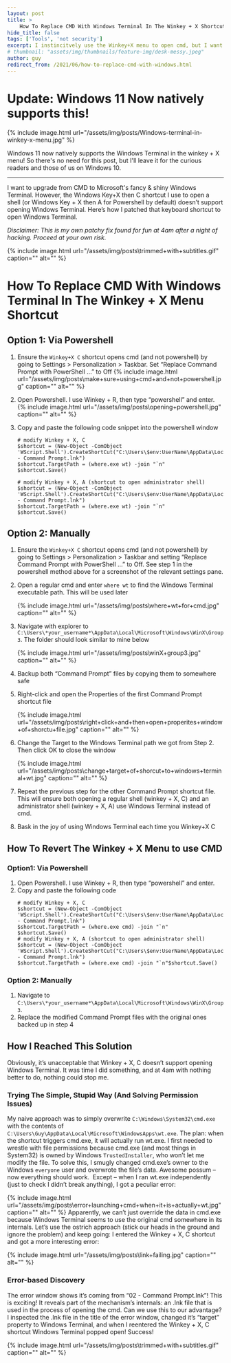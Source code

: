 ```yaml
---
layout: post
title: >
    How To Replace CMD With Windows Terminal In The Winkey + X Shortcut Menu
hide_title: false
tags: ['Tools', 'not security']
excerpt: I instincitvely use the Winkey+X menu to open cmd, but I want to upgrade to Windows Terminal. This is my hacky solution to add Windows Terminal to the Winkey+X menu (before it was natively supported in Windows 11).
# thumbnail: "assets/img/thumbnails/feature-img/desk-messy.jpeg"
author: guy
redirect_from: /2021/06/how-to-replace-cmd-with-windows.html
---
```


# Update: Windows 11 Now natively supports this!

{% include image.html url="/assets/img/posts/Windows-terminal-in-winkey-x-menu.jpg" %}

Windows 11 now natively supports the Windows Terminal in the winkey + X menu! So there's no need for this post, but I'll leave it for the curious readers and those of us on Windows 10.

---

I want to upgrade from CMD to Microsoft's fancy & shiny Windows Terminal. However, the Windows Key\+X then C shortcut I use to open a shell \(or Windows Key \+ X then A for Powershell by default\) doesn’t support opening Windows Terminal. Here’s how I patched that keyboard shortcut to open Windows Terminal.

*Disclaimer: This is my own patchy fix found for fun at 4am after a night of hacking. Proceed at your own risk.*

{% include image.html url="/assets/img/posts\trimmed+with+subtitles.gif" caption="" alt="" %}
# How To Replace CMD With Windows Terminal In The Winkey \+ X Menu Shortcut
## Option 1: Via Powershell

1. Ensure the `Winkey+X C`  shortcut opens cmd \(and not powershell\) by going to Settings >  Personalization > Taskbar. Set “Replace Command Prompt with  PowerShell …” to Off
	{% include image.html url="/assets/img/posts\make+sure+using+cmd+and+not+powershell.jpg" caption="" alt="" %}

2. Open Powershell. I use Winkey \+ R, then type “powershell” and enter. 
	{% include image.html url="/assets/img/posts\opening+powershell.jpg" caption="" alt="" %}

3. Copy and paste the following code snippet into the powershell window
	```
	# modify Winkey + X, C
	$shortcut = (New-Object -ComObject 'WScript.Shell').CreateShortCut("C:\Users\$env:UserName\AppData\Local\Microsoft\Windows\WinX\Group3\02 - Command Prompt.lnk")
	$shortcut.TargetPath = (where.exe wt) -join "`n"
	$shortcut.Save()

	# modify Winkey + X, A (shortcut to open administrator shell)
	$shortcut = (New-Object -ComObject 'WScript.Shell').CreateShortCut("C:\Users\$env:UserName\AppData\Local\Microsoft\Windows\WinX\Group3\01 - Command Prompt.lnk")
	$shortcut.TargetPath = (where.exe wt) -join "`n"
	$shortcut.Save()
	```

## Option 2: Manually

1. Ensure the `Winkey+X C` shortcut opens cmd \(and not powershell\) by going to Settings > Personalization > Taskbar and setting “Replace Command Prompt with PowerShell …” to Off. See step 1 in the powershell method above for a screenshot of the relevant settings pane.

2. Open a regular cmd and enter `where wt` to find the Windows Terminal executable path. This will be used later

	{% include image.html url="/assets/img/posts\where+wt+for+cmd.jpg" caption="" alt="" %}

3. Navigate with explorer to `C:\Users\*your_username*\AppData\Local\Microsoft\Windows\WinX\Group3`. The folder should look similar to mine below

	{% include image.html url="/assets/img/posts\winX+group3.jpg" caption="" alt="" %}

4. Backup both “Command Prompt” files by copying them to somewhere safe
5. Right\-click and open the Properties of the first Command Prompt shortcut file

	{% include image.html url="/assets/img/posts\right+click+and+then+open+properites+window+of+shorctu+file.jpg" caption="" alt="" %}

6. Change the Target to the Windows Terminal path we got from Step 2. Then click OK to close the window

	{% include image.html url="/assets/img/posts\change+target+of+shorcut+to+windows+terminal+wt.jpg" caption="" alt="" %}

7. Repeat the previous step for the other Command Prompt shortcut file. This will ensure both opening a regular shell \(winkey \+ X, C\) and an administrator shell \(winkey \+ X, A\) use Windows Terminal instead of cmd.

8. Bask in the joy of using Windows Terminal each time you Winkey\+X C 


## How To Revert The Winkey \+ X Menu to use CMD

### Option1: Via Powershell

1. Open Powershell. I use Winkey \+ R, then type “powershell” and enter.
2. Copy and paste the following code
	```
	# modify Winkey + X, C
	$shortcut = (New-Object -ComObject 'WScript.Shell').CreateShortCut("C:\Users\$env:UserName\AppData\Local\Microsoft\Windows\WinX\Group3\02  - Command Prompt.lnk")
	$shortcut.TargetPath = (where.exe cmd) -join "`n"
	$shortcut.Save()
	# modify Winkey + X, A (shortcut to open administrator shell)
	$shortcut = (New-Object -ComObject 'WScript.Shell').CreateShortCut("C:\Users\$env:UserName\AppData\Local\Microsoft\Windows\WinX\Group3\01 - Command Prompt.lnk")
	$shortcut.TargetPath = (where.exe cmd) -join "`n"$shortcut.Save()
	```


### Option 2: Manually
1. Navigate to `C:\Users\*your_username*\AppData\Local\Microsoft\Windows\WinX\Group3`.
2. Replace the modified Command Prompt files with the original ones backed up in step 4


## How I Reached This Solution
Obviously, it’s unacceptable that Winkey \+ X, C doesn’t support opening Windows Terminal. It was time I did something, and at 4am with nothing better to do, nothing could stop me.
### Trying The Simple, Stupid Way \(And Solving Permission Issues\)
My naive approach was to simply overwrite `C:\Windows\System32\cmd.exe` with the contents of `C:\Users\Guy\AppData\Local\Microsoft\WindowsApps\wt.exe`. The plan: when the shortcut triggers cmd.exe, it will actually run wt.exe.
I first needed to wrestle with file permissions because cmd.exe \(and most things in System32\) is owned by Windows `TrustedInstaller`, who won’t let me modify the file. To solve this, I smugly changed cmd.exe’s owner to the Windows `everyone` user and overwrote the file’s data. Awesome possum – now everything should work. 
Except – when I ran wt.exe independently \(just to check I didn’t break anything\), I got a peculiar error:

{% include image.html url="/assets/img/posts\error+launching+cmd+when+it+is+actually+wt.jpg" caption="" alt="" %}
Apparently, we can’t just override the data in cmd.exe because Windows Terminal seems to use the original cmd somewhere in its internals. Let’s use the ostrich approach \(stick our heads in the ground and ignore the problem\) and keep going: I entered the Winkey \+ X, C shortcut and got a more interesting error:

{% include image.html url="/assets/img/posts\link+failing.jpg" caption="" alt="" %}
### Error\-based Discovery
The error window shows it’s coming from “02 \- Command Prompt.lnk”\! This is exciting\! It reveals part of the mechanism’s internals: an .lnk file that is used in the process of opening the cmd. Can we use this to our advantage?
I inspected the .lnk file in the title of the error window, changed it’s “target” property to Windows Terminal, and when I reentered the Winkey \+ X, C shortcut Windows Terminal popped open\! Success\!

{% include image.html url="/assets/img/posts\trimmed+with+subtitles.gif" caption="" alt="" %}
